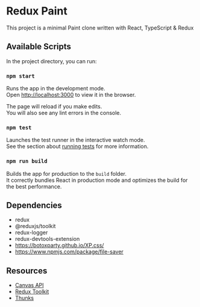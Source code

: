 # Redux Paint

This project is a minimal Paint clone written with React, TypeScript & Redux

## Available Scripts

In the project directory, you can run:

### `npm start`

Runs the app in the development mode.\
Open [http://localhost:3000](http://localhost:3000) to view it in the browser.

The page will reload if you make edits.\
You will also see any lint errors in the console.

### `npm test`

Launches the test runner in the interactive watch mode.\
See the section about [running tests](https://facebook.github.io/create-react-app/docs/running-tests) for more information.

### `npm run build`

Builds the app for production to the `build` folder.\
It correctly bundles React in production mode and optimizes the build for the best performance.

## Dependencies

- redux
- @reduxjs/toolkit
- redux-logger
- redux-devtools-extension
- https://botoxparty.github.io/XP.css/
- https://www.npmjs.com/package/file-saver

## Resources

- [Canvas API](https://developer.mozilla.org/en-US/docs/Web/API/Canvas_API)
- [Redux Toolkit](https://redux-toolkit.js.org/)
- [Thunks](https://github.com/reduxjs/redux-thunk)
